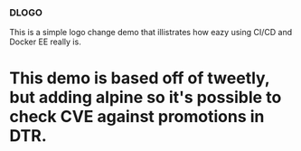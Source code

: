 ### DLOGO
This is a simple logo change demo that illistrates how eazy using CI/CD and Docker EE really is.

# This demo is based off of tweetly, but adding alpine so it's possible to check CVE against promotions in DTR.
